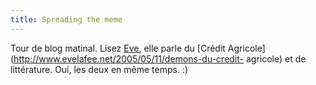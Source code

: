 ```yaml
---
title: Spreading the meme
---
```


Tour de blog matinal. Lisez [Eve](http://www.evelafee.net), elle parle du
[Crédit Agricole](http://www.evelafee.net/2005/05/11/demons-du-credit-
agricole) et de littérature. Oui, les deux en même temps. :)

